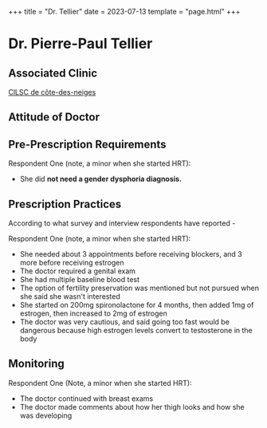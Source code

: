 +++
title = "Dr. Tellier"
date = 2023-07-13
template = "page.html"
+++

# Dr. Pierre-Paul Tellier
## Associated Clinic
[ClLSC de côte-des-neiges](...\clinics\cote-des-neiges)
## Attitude of Doctor
## Pre-Prescription Requirements
Respondent One (note, a minor when she started HRT):
* She did **not need a gender dysphoria diagnosis.**
## Prescription Practices
According to what survey and interview respondents have reported -

Respondent One (note, a minor when she started HRT):
* She needed about 3 appointments before receiving blockers, and 3 more before receiving estrogen
* The doctor required a genital exam
* She had multiple baseline blood test
* The option of fertility preservation was mentioned but not pursued when she said she wasn't interested
* She started on 200mg spironolactone for 4 months, then added 1mg of estrogen, then increased to 2mg of estrogen
* The doctor was very cautious, and said going too fast would be dangerous because high estrogen levels convert to testosterone in the body

## Monitoring
Respondent One (Note, a minor when she started HRT):
* The doctor continued with breast exams
* The doctor made comments about how her thigh looks and how she was developing 
